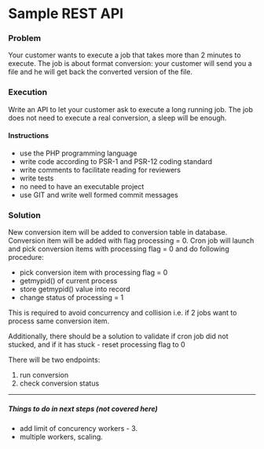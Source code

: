 # Sample REST API

### Problem
Your customer wants to execute a job that takes more than 2 minutes to execute.
The job is about format conversion: your customer will send you a file and he will get back
the converted version of the file.

### Execution 
Write an API to let your customer ask to execute a long running job.
The job does not need to execute a real conversion, a sleep will be enough.

#### Instructions
* use the PHP programming language
* write code according to PSR-1 and PSR-12 coding standard
* write comments to facilitate reading for reviewers
* write tests
* no need to have an executable project
* use GIT and write well formed commit messages


### Solution
New conversion item will be added to conversion table in database.
Conversion item will be added with flag processing = 0.
Cron job will launch and pick conversion items with processing flag = 0 and do following procedure:
* pick conversion item with processing flag = 0
* getmypid() of current process 
* store getmypid() value into record
* change status of processing = 1

This is required to avoid concurrency and collision i.e. if 2 jobs want to process same conversion item.

Additionally, there should be a solution to validate if cron job did not stucked, 
and if it has stuck - reset processing flag to 0

There will be two endpoints:
1. run conversion
2. check conversion status

---
##### Things to do in next steps (not covered here)
* add limit of concurency workers - 3.
* multiple workers, scaling.  
